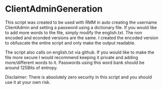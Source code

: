 # ClientAdminGeneration


This script was created to be used with RMM in auto creating the username ClientAdmin and setting a password using a dictionary file. If you would like to add more words to the file, simply modify the english.txt.
The non encoded and econded versions are the same. I created the encoded version to obfuscate the entire script and only make the output readable.

The script also calls on english.txt via github. If you would like to make the file more secure I would recommend keeping it private and adding more/different words to it. Passwords using this word bank should be around 125Bits of entropy.




Disclaimer:
There is absolutely zero security in this script and you should use it at your own risk.
